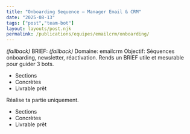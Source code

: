```yaml
---
title: "Onboarding Sequence — Manager Email & CRM"
date: "2025-08-13"
tags: ["post","team-bot"]
layout: layouts/post.njk
permalink: /publications/equipes/emailcrm/onboarding/
---
```

*(fallback)* BRIEF:
*(fallback)* Domaine: emailcrm
Objectif: Séquences onboarding, newsletter, réactivation.
Rends un BRIEF utile et mesurable pour guider 3 bots.

- Sections
- Concrètes
- Livrable prêt

Réalise ta partie uniquement.

- Sections
- Concrètes
- Livrable prêt
